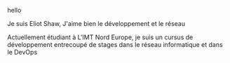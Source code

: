 hello

Je suis Eliot Shaw, 
J'aime bien le développement et le réseau

Actuellement étudiant à L'IMT Nord Europe, je suis un cursus de développement entrecoupé de stages dans le réseau informatique et dans le DevOps
